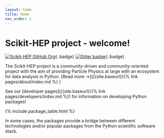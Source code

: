 ```yaml
---
layout: home
title: Home
nav_order: 1
---
```


# Scikit-HEP project - welcome!

[![Scikit-HEP GitHub Org][github-badge]][GitHub repository]{:.badge}
[![Gitter badge][gitter-skhep-badge]][gitter-skhep-link]{:.badge}

The Scikit-HEP project is a community-driven and community-oriented project
with the aim of providing Particle Physics at large with an ecosystem for data
analysis in Python. [Read more →]({{site.baseurl}}{% link pages/about/index.md %} )

See our [developer pages]({{site.baseurl}}{% link pages/developers/index.md %}) for information on developing Python packages!

{% include package_table.html %}

In some cases, the packages provide a bridge between different
technologies and/or popular packages from the Python scientific software
stack.

[github-badge]: https://img.shields.io/badge/GitHub--blue?style=social&logo=GitHub
[GitHub repository]: https://github.com/scikit-hep/
[gitter-skhep-link]:   https://gitter.im/Scikit-HEP/community
[gitter-skhep-badge]:  https://badges.gitter.im/Scikit-HEP/community.svg
